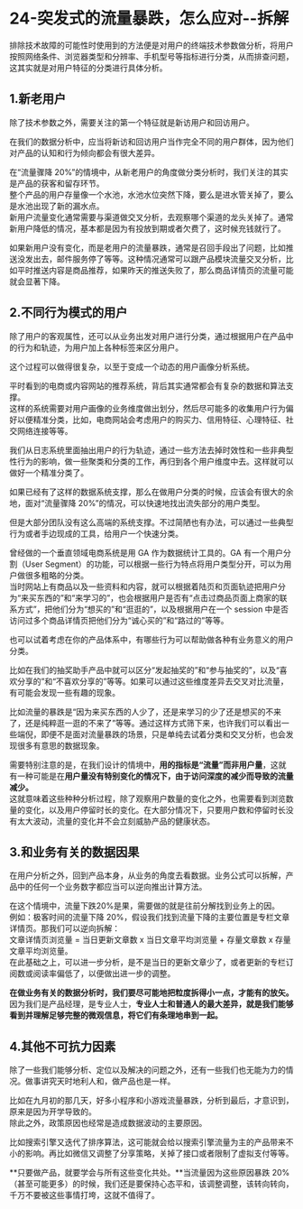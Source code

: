 # 24-突发式的流量暴跌，怎么应对--拆解

排除技术故障的可能性时使用到的方法便是对用户的终端技术参数做分析，将用户按照网络条件、浏览器类型和分辨率、手机型号等指标进行分类，从而排查问题，这其实就是对用户特征的分类进行具体分析。

## 1.新老用户

除了技术参数之外，需要关注的第一个特征就是新访用户和回访用户。  

在我们的数据分析中，应当将新访和回访用户当作完全不同的用户群体，因为他们对产品的认知和行为倾向都会有很大差异。  

在“流量骤降 20%”的情境中，从新老用户的角度做分类分析时，我们关注的其实是产品的获客和留存环节。  
整个产品的用户存量像一个水池，水池水位突然下降，要么是进水管关掉了，要么是水池出现了新的漏水点。  
新用户流量变化通常需要与渠道做交叉分析，去观察哪个渠道的龙头关掉了。通常新用户降低的情况，基本都是因为有投放到期或者欠费了，这时候充钱就行了。  

如果新用户没有变化，而是老用户的流量暴跌，通常是召回手段出了问题，比如推送没发出去，邮件服务停了等等。这种情况通常可以跟产品模块流量交叉分析，比如平时推送内容是商品推荐，如果昨天的推送失败了，那么商品详情页的流量可能就会显著下降。

## 2.不同行为模式的用户

除了用户的客观属性，还可以从业务出发对用户进行分类，通过根据用户在产品中的行为和轨迹，为用户加上各种标签来区分用户。  

这个过程可以做得很复杂，以至于变成一个动态的用户画像分析系统。  

平时看到的电商或内容网站的推荐系统，背后其实通常都会有复杂的数据和算法支撑。  
这样的系统需要对用户画像的业务维度做出划分，然后尽可能多的收集用户行为偏好以便精准分类，比如，电商网站会考虑用户的购买力、信用特征、心理特征、社交网络连接等等。  

我们从日志系统里面抽出用户的行为轨迹，通过一些方法去掉时效性和一些非典型性行为的影响，做一些聚类和分类的工作，再归到各个用户维度中去。这样就可以做好一个精准分类了。  

如果已经有了这样的数据系统支撑，那么在做用户分类的时候，应该会有很大的余地，面对“流量骤降 20%”的情况，可以快速地找出流失部分的用户类型。  

但是大部分团队没有这么高端的系统支撑。不过简陋也有办法，可以通过一些典型行为或者手边现成的工具，给用户一个快速分类。  

曾经做的一个垂直领域电商系统是用 GA 作为数据统计工具的。GA 有一个用户分割（User Segment）的功能，可以根据一些行为特点将用户类型分开，可以为用户做很多粗略的分类。  
当时网站上有商品以及一些资料和内容，就可以根据着陆页和页面轨迹把用户分为“来买东西的”和“来学习的”，也会根据用户是否有“点击过商品页面上商家的联系方式”，把他们分为“想买的”和“逛逛的”，以及根据用户在一个 session 中是否访问过多个商品详情页把他们分为“诚心买的”和“路过的”等等。  

也可以试着考虑在你的产品体系中，有哪些行为可以帮助做各种有业务意义的用户分类。  

比如在我们的抽奖助手产品中就可以区分“发起抽奖的”和“参与抽奖的”，以及“喜欢分享的”和“不喜欢分享的”等等。如果可以通过这些维度差异去交叉对比流量，有可能会发现一些有趣的现象。  

比如流量的暴跌是“因为来买东西的人少了，还是来学习的少了还是想买的不来了，还是纯粹逛一逛的不来了”等等。通过这样方式筛下来，也许我们可以看出一些端倪，即便不是面对流量暴跌的场景，只是单纯去试着分类和交叉分析，也会发现很多有意思的数据现象。  

需要特别注意的是，在我们设计的情境中，**用的指标是“流量”而非用户量**，这就有一种可能是在**用户量没有特别变化的情况下，由于访问深度的减少而导致的流量减少。**  
这就意味着这些种种分析过程，除了观察用户数量的变化之外，也需要看到浏览数量的变化，以及用户停留时长的变化。在大部分情况下，只要用户数和停留时长没有太大波动，流量的变化并不会立刻威胁产品的健康状态。

## 3.和业务有关的数据因果

在用户分析之外，回到产品本身，从业务的角度去看数据。业务公式可以拆解，产品中的任何一个业务数字都应当可以逆向推出计算方法。  

在这个情境中，流量下跌20%是果，需要做的就是往前分解找到业务上的因。  
例如：极客时间的流量下降 20%，假设我们找到流量下降的主要位置是专栏文章详情页。那我们可以逆向拆解：  
文章详情页浏览量 = 当日更新文章数 x 当日文章平均浏览量 + 存量文章数 x 存量文章平均浏览量。  
在此基础之上，可以进一步分析，是不是当日的更新文章少了，或者更新的专栏订阅数或阅读率偏低了，以便做出进一步的调整。  

**在做业务有关的数据分析时，我们要尽可能地把粒度拆得小一点，才能有的放矢。**  
因为我们是产品经理，是专业人士，**专业人士和普通人的最大差异，就是我们能够看到并理解足够完整的微观信息，将它们有条理地串到一起。**  

## 4.其他不可抗力因素

除了一些我们能够分析、定位以及解决的问题之外，还有一些我们也无能为力的情况。做事讲究天时地利人和，做产品也是一样。  

比如在九月初的那几天，好多小程序和小游戏流量暴跌，分析到最后，才意识到，原来是因为开学导致的。  
除此之外，政策原因也经常是造成数据波动的主要原因。  

比如搜索引擎又迭代了排序算法，这可能就会给以搜索引擎流量为主的产品带来不小的影响。再比如微信又调整了分享策略，关掉了接口或者限制了虚拟支付等等。  

**只要做产品，就要学会与所有这些变化共处。**当流量因为这些原因暴跌 20%（甚至可能更多）的时候，我们还是要保持心态平和，该调整调整，该转向转向，千万不要被这些事情打垮，这就不值得了。
